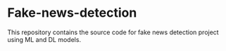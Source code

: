 # Fake-news-detection
This repository contains the source code for fake news detection project using ML and DL models.
